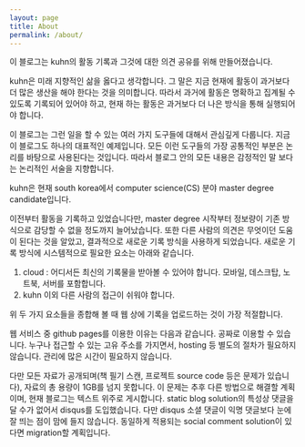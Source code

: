 ```yaml
---
layout: page
title: About
permalink: /about/
---
```

이 블로그는 kuhn의 활동 기록과 그것에 대한 의견 공유를 위해 만들어졌습니다.

kuhn은 미래 지향적인 삶을 옳다고 생각합니다. 그 말은 지금 현재에 활동이 과거보다 더 많은 생산을 해야 한다는 것을 의미합니다. 따라서 과거에 활동은 명확하고 집계될 수 있도록 기록되어 있어야 하고, 현재 하는 활동은 과거보다 더 나은 방식을 통해 실행되어야 합니다.

이 블로그는 그런 일을 할 수 있는 여러 가지 도구들에 대해서 관심깊게 다룹니다. 지금 이 블로그도 하나의 대표적인 예제입니다. 모든 이런 도구들의 가장 공통적인 부분은 논리를 바탕으로 사용된다는 것입니다. 따라서 블로그 안의 모든 내용은 감정적인 말 보다는 논리적인 서술을 지향합니다.

kuhn은 현재 south korea에서 computer science(CS) 분야 master degree candidate입니다.

이전부터 활동을 기록하고 있었습니다만, master degree 시작부터 정보량이 기존 방식으로 감당할 수 없을 정도까지 늘어났습니다. 또한 다른 사람의 의견은 무엇이던 도움이 된다는 것을 알았고, 결과적으로 새로운 기록 방식을 사용하게 되었습니다. 새로운 기록 방식에 시스템적으로 필요한 요소는 아래와 같습니다.
1. cloud : 어디서든 최신의 기록물을 받아볼 수 있어야 합니다. 모바일, 데스크탑, 노트북, 서버를 포함합니다.
2. kuhn 이외 다른 사람의 접근이 쉬워야 합니다.

위 두 가지 요소들을 종합해 볼 때 웹 상에 기록을 업로드하는 것이 가장 적절합니다.

웹 서비스 중 github pages를 이용한 이유는 다음과 같습니다. 공짜로 이용할 수 있습니다. 누구나 접근할 수 있는 고유 주소를 가지면서, hosting 등 별도의 절차가 필요하지 않습니다. 관리에 많은 시간이 필요하지 않습니다.

다만 모든 자료가 공개되며(책 필기 스캔, 프로젝트 source code 등은 문제가 있습니다), 자료의 총 용량이 1GB를 넘지 못합니다. 이 문제는 추후 다른 방법으로 해결할 계획이며, 현재 블로그는 텍스트 위주로 게시합니다. static blog solution의 특성상 댓글을 달 수가 없어서 disqus를 도입했습니다. 다만 disqus 소셜 댓글이 익명 댓글보다 눈에 잘 띄는 점이 맘에 들지 않습니다. 동일하게 적용되는 social comment solution이 있다면 migration할 계획입니다.
